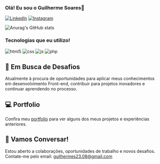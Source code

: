 ### Olá! Eu sou o Guilherme Soares👋
[![LinkedIn](https://img.shields.io/badge/LinkedIn-0077B5?style=for-the-badge&logo=linkedin&logoColor=white)](https://www.linkedin.com/in/guilherme-soares)
[![Instagram](https://img.shields.io/badge/Instagram-E4405F?style=for-the-badge&logo=instagram&logoColor=white)](https://www.instagram.com/guilherme.s0ares)

![Anurag's GitHub stats](https://github-readme-stats.vercel.app/api?username=GuilhermeSoares&show_icons=true&theme=highcontrast)

### Tecnologias que eu utilizo!
<div style="display: inline_block"> 
  <img align="center" alt="html5" src="https://img.shields.io/badge/HTML5-E34F26?style=for-the-badge&logo=html5&logoColor=white" />
  <img align="center" alt="css" src="https://img.shields.io/badge/CSS3-1572B6?style=for-the-badge&logo=css3&logoColor=white" />
  <img align="center" alt="js" src="https://img.shields.io/badge/JavaScript-F7DF1E?style=for-the-badge&logo=javascript&logoColor=black" />
  <img align="center" alt="php" src="https://img.shields.io/badge/PHP-777BB4?style=for-the-badge&logo=php&logoColor=white" />
</div>

## 🚀 Em Busca de Desafios
Atualmente à procura de oportunidades para aplicar meus conhecimentos em desenvolvimento Front-end, contribuir para projetos inovadores e continuar aprendendo no processo.

## 💻 Portfolio
Confira meu [portfolio](link_do_seu_portfolio) para ver alguns dos meus projetos e experiências anteriores.

## 📧 Vamos Conversar!
Estou aberto a colaborações, oportunidades de trabalho e novos desafios. Contate-me pelo email: guilhermes23.08@gmail.com
